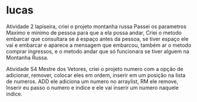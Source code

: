 # lucas

Atividade 2 lapiseira, criei o projeto montanha russa Passei os parametros Maximo e minimo de pessoa para que a ela possa andar, Criei o metodo embarcar que consultara se á espaço antes da pessoa, se tiver espaço ele vai e embarcar e aparece a mensagem que embarcou, também ar o metodo comprar ingressos, e o metodo andar que só funcionara se tiver alguem na Montanha Russa.

Atividade S4 Mestre dos Vetores, criei o projeto numero com a opção de adicionar, remover, colocar eles em ordem, inserir em um posição na lista de numeros. ADD ele adiciona um numero no arraylist, RM ele remove, Inserir eu passo o numero e indice e ele vai inserir um numero naquele indice.
